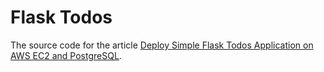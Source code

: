 # Flask Todos

The source code for the article [Deploy Simple Flask Todos Application on AWS EC2 and PostgreSQL](https://arlenx.io/posts/deploy-flask-application-on-aws-ec2-and-postgresql).
